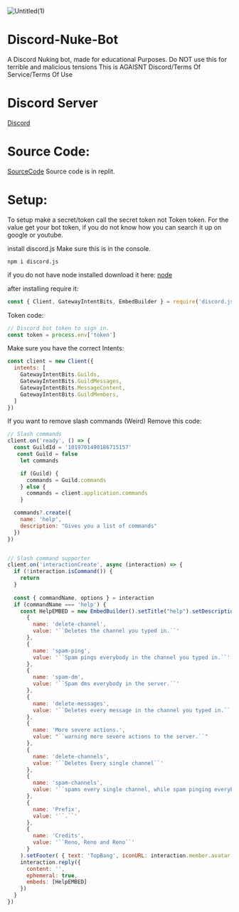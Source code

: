 ![Untitled(1)](https://user-images.githubusercontent.com/101154856/192133389-426dc3b0-2de7-4218-a17a-facabba6449e.png)


# Discord-Nuke-Bot
A Discord Nuking bot, made for educational Purposes.
Do NOT use this for terrible and malicious tensions
This is AGAISNT Discord/Terms Of Service/Terms Of Use

# Discord Server
[Discord](https://discord.gg/vnkWwSWQ)

# Source Code:
[SourceCode](https://replit.com/@MarinoKunstman1/Discord-Nuke-Bot?v=1)
Source code is in replit.

# Setup:
To setup make a secret/token
call the secret token not Token
token.
For the value get your bot token,
if you do not know how you can search it up on google or youtube.

install discord.js
Make sure this is in the console.
```npm
npm i discord.js
```

if you do not have node installed download it here:
[node](https://nodejs.org/en/)

after installing require it:
```js
const { Client, GatewayIntentBits, EmbedBuilder } = require('discord.js')
```

Token code:
```js
// Discord bot token to sign in.
const token = process.env['token']
```

Make sure you have the correct Intents:
```js
const client = new Client({
  intents: [
    GatewayIntentBits.Guilds,
    GatewayIntentBits.GuildMessages,
    GatewayIntentBits.MessageContent,
    GatewayIntentBits.GuildMembers,
  ]
})
```

If you want to remove slash commands (Weird)
Remove this code:
```js
// Slash commands
client.on('ready', () => {
  const GuildId = '1019701490186715157'
   const Guild = false
    let commands

    if (Guild) {
      commands = Guild.commands
    } else {
      commands = client.application.commands
    }

  commands?.create({
    name: 'help',
    description: "Gives you a list of commands"
  })
})


// Slash command supporter
client.on('interactionCreate', async (interaction) => {
  if (!interaction.isCommand()) {
    return
  }
  
  const { commandName, options } = interaction
  if (commandName === 'help') {
    const HelpEMBED = new EmbedBuilder().setTitle("help").setDescription("List of commands to use for nuking..").addFields(
      {
        name: 'delete-channel',
        value: '``Deletes the channel you typed in.``'
      },
      {
        name: 'spam-ping',
        value: '``Spam pings everybody in the channel you typed in.``'
      },
      {
        name: 'spam-dm',
        value: '``Spam dms everybody in the server.``'
      },
      {
        name: 'delete-messages',
        value: '``Deletes every message in the channel you typed in.``'
      },
      {
        name: 'More severe actions.',
        value: "``warning more severe actions to the server.``"
      },
      {
        name: 'delete-channels',
        value: '``Deletes Every single channel``'
      },
      {
        name: 'spam-channels',
        value: '``spams every single channel, while spam pinging everybody.``'
      },
      {
        name: 'Prefix',
        value: '``.``'
      },
      {
        name: 'Credits',
        value: '``Reno, Reno and Reno``'
      }
    ).setFooter( { text: 'TopBang', iconURL: interaction.member.avatar }).setColor("Random")
    interaction.reply({
      content: '',
      ephemeral: true,
      embeds: [HelpEMBED]
    })
  }
})
```
